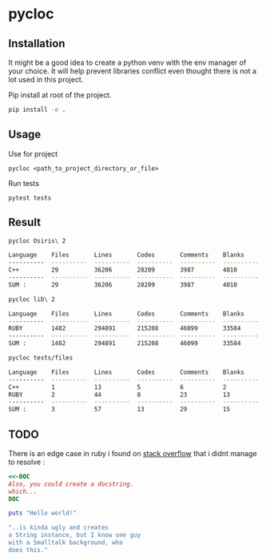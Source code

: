 # pycloc

## Installation

It might be a good idea to create a python venv with the env manager of your choice.
It will help prevent libraries conflict even thought there is not a lot used in this project.

Pip install at root of the project.

```bash
pip install -e .
```

## Usage

Use for project

```
pycloc <path_to_project_directory_or_file>
```

Run tests

```
pytest tests
```

## Result

```bash
pycloc Osiris\ 2
```

```bash
Language    Files       Lines       Codes       Comments    Blanks
----------  ----------  ----------  ----------  ----------  ----------
C++         29          36206       28209       3987        4010
----------  ----------  ----------  ----------  ----------  ----------
SUM :       29          36206       28209       3987        4010
```

```bash
pycloc lib\ 2
```

```bash
Language    Files       Lines       Codes       Comments    Blanks
----------  ----------  ----------  ----------  ----------  ----------
RUBY        1482        294891      215208      46099       33584
----------  ----------  ----------  ----------  ----------  ----------
SUM :       1482        294891      215208      46099       33584
```

```bash
pycloc tests/files
```

```bash
Language    Files       Lines       Codes       Comments    Blanks
----------  ----------  ----------  ----------  ----------  ----------
C++         1           13          5           6           2
RUBY        2           44          8           23          13
----------  ----------  ----------  ----------  ----------  ----------
SUM :       3           57          13          29          15
```

## TODO

There is an edge case in ruby i found on [stack overflow](https://stackoverflow.com/questions/2989762/multi-line-comments-in-ruby) that i didnt manage to resolve :

```ruby
<<-DOC
Also, you could create a docstring.
which...
DOC

puts "Hello world!"

"..is kinda ugly and creates
a String instance, but I know one guy
with a Smalltalk background, who
does this."
```
